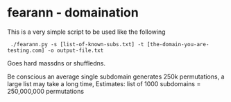# fearann - domaination
This is a very simple script to be used like the following

` ./fearann.py -s [list-of-known-subs.txt] -t [the-domain-you-are-testing.com] -o output-file.txt`

Goes hard massdns or shuffledns.

Be conscious an average single subdomain generates 250k permutations, a large list may take a long time,
Estimates: list of 1000 subdomains = 250,000,000 permutations

